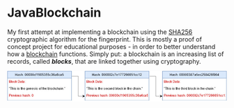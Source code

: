 # JavaBlockchain
My first attempt at implementing a blockchain using the [SHA256](https://en.wikipedia.org/wiki/SHA-2) cryptographic algorithm for the fingerprint. This is mostly a proof of concept project for educational purposes - in order to better understand how a [blockchain](https://en.wikipedia.org/wiki/Blockchain) functions. Simply put: a blockchain is an increasing list of records, called ***blocks***, that are linked together using cryptography. 


![Diagram](/BlockChain/img/blockchain.jpg)
<!--
# Diagram
Here is a primitive diagram of the blockchain in this project:

![diagram](https://github.com/j-a-collins/JavaBlockchain/BlockChain/img/blockchain.jpg?raw=true)
![diagram](https://github.com/j-a-collins/JavaBlockchain/BlockChain/img/blockchain.jpg?raw=true)

<img width=200px src="https://raw.githubusercontent.com/j-a-collins/blob/main/JavaBlockchain/BlockChain/img/blockchain.jpg?raw=true"/>


# Difficulty Level:

-->
